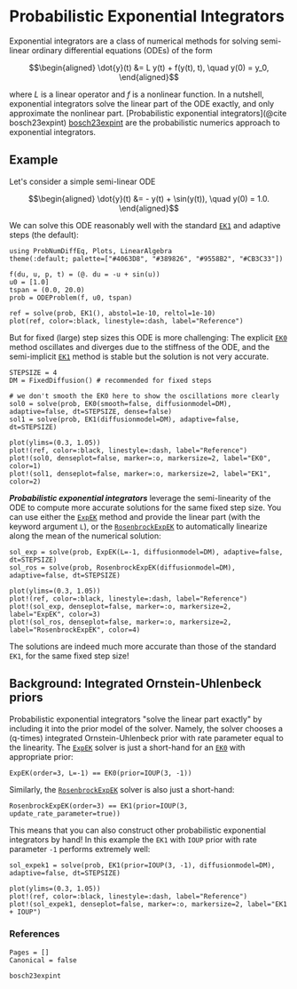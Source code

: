 # Probabilistic Exponential Integrators

Exponential integrators are a class of numerical methods for solving semi-linear ordinary differential equations (ODEs) of the form
```math
\begin{aligned}
\dot{y}(t) &= L y(t) + f(y(t), t), \quad y(0) = y_0,
\end{aligned}
```
where $L$ is a linear operator and $f$ is a nonlinear function.
In a nutshell, exponential integrators solve the linear part of the ODE exactly, and only approximate the nonlinear part.
[Probabilistic exponential integrators](@cite bosch23expint) [bosch23expint](@cite) are the probabilistic numerics approach to exponential integrators.

## Example

Let's consider a simple semi-linear ODE
```math
\begin{aligned}
\dot{y}(t) &= - y(t) + \sin(y(t)), \quad y(0) = 1.0.
\end{aligned}
```

We can solve this ODE reasonably well with the standard [`EK1`](@ref)  and adaptive steps (the default):
```@example expint
using ProbNumDiffEq, Plots, LinearAlgebra
theme(:default; palette=["#4063D8", "#389826", "#9558B2", "#CB3C33"])

f(du, u, p, t) = (@. du = -u + sin(u))
u0 = [1.0]
tspan = (0.0, 20.0)
prob = ODEProblem(f, u0, tspan)

ref = solve(prob, EK1(), abstol=1e-10, reltol=1e-10)
plot(ref, color=:black, linestyle=:dash, label="Reference")
```

But for fixed (large) step sizes this ODE is more challenging:
The explicit [`EK0`](@ref) method oscillates and diverges due to the stiffness of the ODE,
and the semi-implicit [`EK1`](@ref) method is stable but the solution is not very accurate.
```@example expint
STEPSIZE = 4
DM = FixedDiffusion() # recommended for fixed steps

# we don't smooth the EK0 here to show the oscillations more clearly
sol0 = solve(prob, EK0(smooth=false, diffusionmodel=DM), adaptive=false, dt=STEPSIZE, dense=false)
sol1 = solve(prob, EK1(diffusionmodel=DM), adaptive=false, dt=STEPSIZE)

plot(ylims=(0.3, 1.05))
plot!(ref, color=:black, linestyle=:dash, label="Reference")
plot!(sol0, denseplot=false, marker=:o, markersize=2, label="EK0", color=1)
plot!(sol1, denseplot=false, marker=:o, markersize=2, label="EK1", color=2)
```

_**Probabilistic exponential integrators**_ leverage the semi-linearity of the ODE to compute more accurate solutions for the same fixed step size.
You can use either the [`ExpEK`](@ref) method and provide the linear part (with the keyword argument `L`),
or the [`RosenbrockExpEK`](@ref) to automatically linearize along the mean of the numerical solution:
```@example expint
sol_exp = solve(prob, ExpEK(L=-1, diffusionmodel=DM), adaptive=false, dt=STEPSIZE)
sol_ros = solve(prob, RosenbrockExpEK(diffusionmodel=DM), adaptive=false, dt=STEPSIZE)

plot(ylims=(0.3, 1.05))
plot!(ref, color=:black, linestyle=:dash, label="Reference")
plot!(sol_exp, denseplot=false, marker=:o, markersize=2, label="ExpEK", color=3)
plot!(sol_ros, denseplot=false, marker=:o, markersize=2, label="RosenbrockExpEK", color=4)
```

The solutions are indeed much more accurate than those of the standard `EK1`, for the same fixed step size!


## Background: Integrated Ornstein-Uhlenbeck priors

Probabilistic exponential integrators "solve the linear part exactly" by including it into the prior model of the solver.
Namely, the solver chooses a (q-times) integrated Ornstein-Uhlenbeck prior with rate parameter equal to the linearity.
The [`ExpEK`](@ref) solver is just a short-hand for an [`EK0`](@ref) with appropriate prior:
```@repl expint
ExpEK(order=3, L=-1) == EK0(prior=IOUP(3, -1))
```
Similarly, the [`RosenbrockExpEK`](@ref) solver is also just a short-hand:
```@repl expint
RosenbrockExpEK(order=3) == EK1(prior=IOUP(3, update_rate_parameter=true))
```

This means that you can also construct other probabilistic exponential integrators by hand!
In this example the `EK1` with `IOUP` prior with rate parameter `-1` performs extremely well:
```@example expint
sol_expek1 = solve(prob, EK1(prior=IOUP(3, -1), diffusionmodel=DM), adaptive=false, dt=STEPSIZE)

plot(ylims=(0.3, 1.05))
plot!(ref, color=:black, linestyle=:dash, label="Reference")
plot!(sol_expek1, denseplot=false, marker=:o, markersize=2, label="EK1 + IOUP")
```


### References

```@bibliography
Pages = []
Canonical = false

bosch23expint
```

